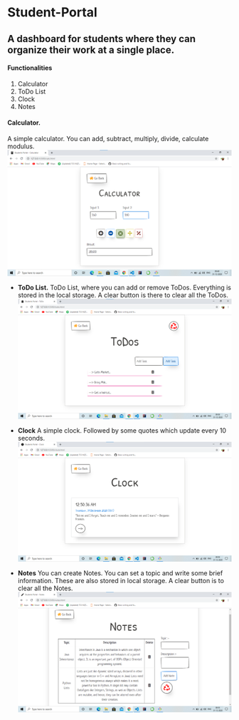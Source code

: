 # Student-Portal
## A dashboard for students where they can organize their work at a single place.

#### Functionalities 
1. Calculator  
2. ToDo List
3. Clock
4. Notes


#### **Calculator.**
A simple calculator. You can add, subtract, multiply, divide, calculate modulus.
![calculator](images/readme/calculator.png)

* **ToDo List.**
ToDo List, where you can add or remove ToDos. Everything is stored in the local storage. A clear button is there to clear all the ToDos.
![todo](images/readme/todo.png)

* **Clock**
A simple clock. Followed by some quotes which update every 10 seconds.
![clock](images/readme/clock.png)

* **Notes**
You can create Notes. You can set a topic and write some brief information. These are also stored in local storage. A clear button is to clear all the Notes.
![notes](images/readme/notes.png)
